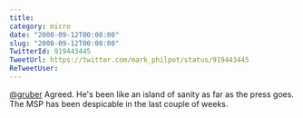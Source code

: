```yaml
---
title: 
category: micro
date: "2008-09-12T00:00:00"
slug: "2008-09-12T00:00:00"
TwitterId: 919443445
TweetUrl: https://twitter.com/mark_philpot/status/919443445
ReTweetUser: 
---
```


[@gruber](https://twitter.com/gruber) Agreed.  He's been like an island of sanity as far as the press goes.  The MSP has been despicable in the last couple of weeks.